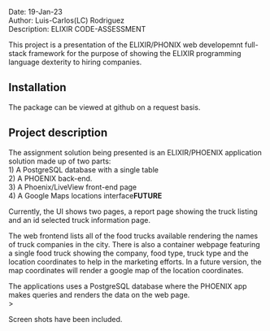 Date:         19-Jan-23</br>
Author:       Luis-Carlos(LC) Rodriguez</br>
Description:  ELIXIR CODE-ASSESSMENT</br>

This project is a presentation of the ELIXIR/PHONIX web developemnt full-stack framework
for the purpose of showing the ELIXIR programming language dexterity to hiring companies.

## Installation

The package can be viewed at github on a request basis.

## Project description

The assignment solution being presented is an ELIXIR/PHOENIX application solution made up of two parts: </br>
    1) A PostgreSQL database with a single table</br>
    2) A PHOENIX back-end.</br> 
    3) A Phoenix/LiveView front-end page</br>
    4) A Google Maps locations interface<strong>FUTURE</strong></br>

Currently, the UI shows two pages, a report page showing the truck listing and an id selected truck information page.

The web frontend lists all of the food trucks available rendering the names of truck companies in the city. There is also a container webpage featuring a single food truck showing the company, food type, truck type and the location coordinates to help in the marketing efforts. In a future version, the map coordinates will render a google map of the location coordinates.

The applications uses a PostgreSQL database  where the PHOENIX app makes queries and renders the data on the web page.</br>>

Screen shots have been included.
